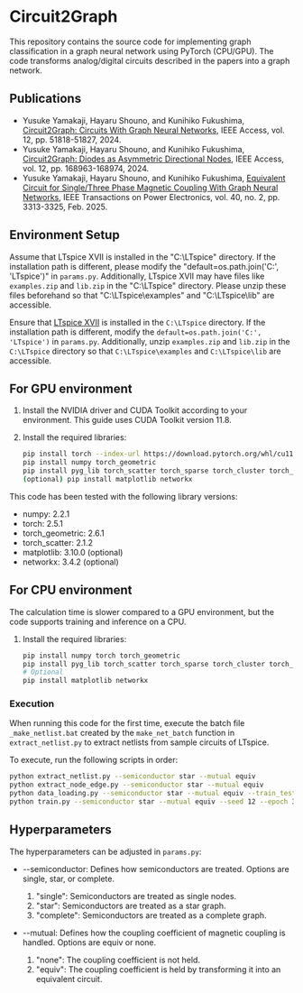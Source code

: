 # Circuit2Graph
This repository contains the source code for implementing graph classification in a graph neural network using PyTorch (CPU/GPU). The code transforms analog/digital circuits described in the papers into a graph network.

## Publications
- Yusuke Yamakaji, Hayaru Shouno, and Kunihiko Fukushima, [Circuit2Graph: Circuits With Graph Neural Networks](https://ieeexplore.ieee.org/document/10494518), IEEE Access, vol. 12, pp. 51818-51827, 2024.
- Yusuke Yamakaji, Hayaru Shouno, and Kunihiko Fukushima, [Circuit2Graph: Diodes as Asymmetric Directional Nodes](https://ieeexplore.ieee.org/document/10752500), IEEE Access, vol. 12, pp. 168963-168974, 2024.
- Yusuke Yamakaji, Hayaru Shouno, and Kunihiko Fukushima, [Equivalent Circuit for Single/Three Phase Magnetic Coupling With Graph Neural Networks](https://ieeexplore.ieee.org/document/10731705), IEEE Transactions on Power Electronics, vol. 40, no. 2, pp. 3313-3325, Feb. 2025.

## Environment Setup
Assume that LTspice XVII  is installed in the "C:\LTspice" directory. If the installation path is different, please modify the "default=os.path.join('C:', 'LTspice')" in `params.py`. Additionally, LTspice XVII may have files like `examples.zip` and `lib.zip` in the "C:\LTspice" directory. Please unzip these files beforehand so that "C:\LTspice\examples" and "C:\LTspice\lib" are accessible.

Ensure that [LTspice XVII](https://www.analog.com/jp/resources/design-tools-and-calculators/ltspice-simulator.html) is installed in the `C:\LTspice` directory. If the installation path is different, modify the `default=os.path.join('C:', 'LTspice')` in `params.py`. Additionally, unzip `examples.zip` and `lib.zip` in the `C:\LTspice` directory so that `C:\LTspice\examples` and `C:\LTspice\lib` are accessible.


## For GPU environment
1. Install the NVIDIA driver and CUDA Toolkit according to your environment. This guide uses CUDA Toolkit version 11.8.

2. Install the required libraries:
    ```sh
    pip install torch --index-url https://download.pytorch.org/whl/cu118
    pip install numpy torch_geometric
    pip install pyg_lib torch_scatter torch_sparse torch_cluster torch_spline_conv -f https://data.pyg.org/whl/torch-2.5.0+cu118.html
    (optional) pip install matplotlib networkx 
    ```
    
This code has been tested with the following library versions:
- numpy: 2.2.1
- torch: 2.5.1
- torch_geometric: 2.6.1
- torch_scatter: 2.1.2
- matplotlib: 3.10.0 (optional)
- networkx: 3.4.2 (optional)

## For CPU environment
The calculation time is slower compared to a GPU environment, but the code supports training and inference on a CPU.

1. Install the required libraries:
    ```sh
    pip install numpy torch torch_geometric
    pip install pyg_lib torch_scatter torch_sparse torch_cluster torch_spline_conv -f https://data.pyg.org/whl/torch-2.5.0+cpu.html
    # Optional
    pip install matplotlib networkx 
    ```

### Execution
When running this code for the first time, execute the batch file `_make_netlist.bat` created by the `make_net_batch` function in `extract_netlist.py` to extract netlists from sample circuits of LTspice.

To execute, run the following scripts in order:
```sh
python extract_netlist.py --semiconductor star --mutual equiv
python extract_node_edge.py --semiconductor star --mutual equiv
python data_loading.py --semiconductor star --mutual equiv --train_test 0.3
python train.py --semiconductor star --mutual equiv --seed 12 --epoch 30000 --batch 5000
```

## Hyperparameters
The hyperparameters can be adjusted in ``params.py``:
- --semiconductor: Defines how semiconductors are treated. Options are single, star, or complete.
  1. "single": Semiconductors are treated as single nodes.
  2. "star": Semiconductors are treated as a star graph.
  3. "complete": Semiconductors are treated as a complete graph.

- --mutual: Defines how the coupling coefficient of magnetic coupling is handled. Options are equiv or none.
  1. "none": The coupling coefficient is not held.
  2. "equiv": The coupling coefficient is held by transforming it into an equivalent circuit.
